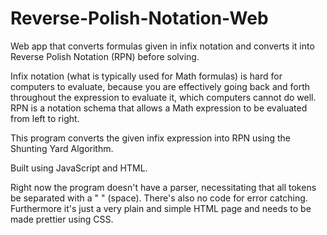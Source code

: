 # Reverse-Polish-Notation-Web
Web app that converts formulas given in infix notation and converts it into Reverse Polish Notation (RPN) before solving.

Infix notation (what is typically used for Math formulas) is hard for computers to evaluate, because you are effectively going back and forth throughout the expression to evaluate it, which computers cannot do well.  RPN is a notation schema that allows a Math expression to be evaluated from left to right.

This program converts the given infix expression into RPN using the Shunting Yard Algorithm.

Built using JavaScript and HTML.

Right now the program doesn't have a parser, necessitating that all tokens be separated with a " " (space).  There's also no code for error catching. Furthermore it's just a very plain and simple HTML page and needs to be made prettier using CSS.
